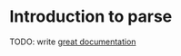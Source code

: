 # Introduction to parse

TODO: write [great documentation](http://jacobian.org/writing/what-to-write/)
